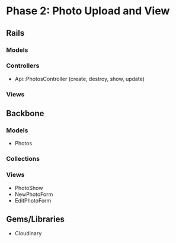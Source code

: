 # Phase 2: Photo Upload and View

## Rails
### Models

### Controllers
* Api::PhotosController (create, destroy, show, update)

### Views

## Backbone
### Models
* Photos

### Collections

### Views
* PhotoShow
* NewPhotoForm
* EditPhotoForm

## Gems/Libraries
* Cloudinary
